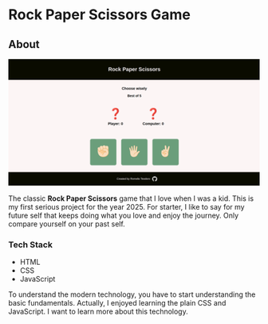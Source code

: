 # Rock Paper Scissors Game

## About

![Website Screenshot](assets/screenshot.png)

The classic **Rock Paper Scissors** game that I love when I was a kid. This is my first serious project for the year 2025. For starter, I like to say for my future self that keeps doing what you love and enjoy the journey. Only compare yourself on your past self.

### Tech Stack

- HTML
- CSS
- JavaScript

To understand the modern technology, you have to start understanding the basic fundamentals. Actually, I enjoyed learning the plain CSS and JavaScript. I want to learn more about this technology.
